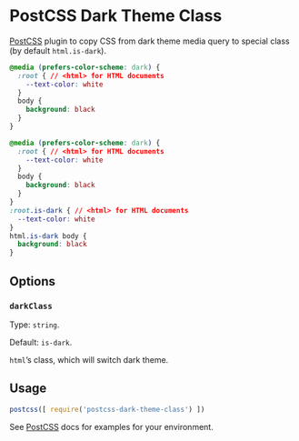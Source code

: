 # PostCSS Dark Theme Class

[PostCSS] plugin to copy CSS from dark theme media query to special class
(by default `html.is-dark`).

[PostCSS]: https://github.com/postcss/postcss

```css
@media (prefers-color-scheme: dark) {
  :root { // <html> for HTML documents
    --text-color: white
  }
  body {
    background: black
  }
}
```

```css
@media (prefers-color-scheme: dark) {
  :root { // <html> for HTML documents
    --text-color: white
  }
  body {
    background: black
  }
}
:root.is-dark { // <html> for HTML documents
  --text-color: white
}
html.is-dark body {
  background: black
}
```

## Options

### `darkClass`

Type: `string`.

Default: `is-dark`.

`html`’s class, which will switch dark theme.

## Usage

```js
postcss([ require('postcss-dark-theme-class') ])
```

See [PostCSS] docs for examples for your environment.

